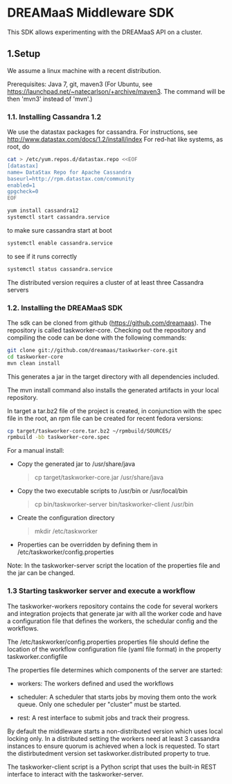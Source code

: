 # DREAMaaS Middleware SDK

This SDK allows experimenting with the DREAMaaS API on a cluster.

## 1.Setup

We assume a linux machine with a recent distribution.

Prerequisites: Java 7, git, maven3 (For Ubuntu, see https://launchpad.net/~natecarlson/+archive/maven3. The command will be then 'mvn3' instead of 'mvn'.)

### 1.1. Installing Cassandra 1.2

We use the datastax packages for cassandra.
For instructions, see http://www.datastax.com/docs/1.2/install/index
For red-hat like systems, as root, do

```bash
cat > /etc/yum.repos.d/datastax.repo <<EOF
[datastax]
name= DataStax Repo for Apache Cassandra
baseurl=http://rpm.datastax.com/community
enabled=1
gpgcheck=0
EOF

yum install cassandra12
systemctl start cassandra.service
```

to make sure cassandra start at boot

```bash
systemctl enable cassandra.service
```

to see if it runs correctly

```bash
systemctl status cassandra.service
```

The distributed version requires a cluster of at least three Cassandra servers


### 1.2. Installing the DREAMaaS SDK

The sdk can be cloned from github (https://github.com/dreamaas). The repository
is called taskworker-core. Checking out the repository and compiling the code can 
be done with the following commands:

```bash
git clone git://github.com/dreamaas/taskworker-core.git
cd taskworker-core
mvn clean install
```

This generates a jar in the target directory with all dependencies included. 

The mvn install command also installs the generated artifacts in your local
repository.

In target a tar.bz2 file of the project is created, in conjunction with the 
spec file in the root, an rpm file can be created for recent fedora versions:

```bash
cp target/taskworker-core.tar.bz2 ~/rpmbuild/SOURCES/
rpmbuild -bb taskworker-core.spec
```
    
For a manual install:

*   Copy the generated jar to /usr/share/java
    > cp target/taskworker-core.jar /usr/share/java
    
*   Copy the two executable scripts to /usr/bin or /usr/local/bin
    > cp bin/taskworker-server bin/taskworker-client /usr/bin
    
*   Create the configuration directory
    > mkdir /etc/taskworker
    
*   Properties can be overridden by defining them in /etc/taskworker/config.properties

Note: In the taskworker-server script the location of the properties file
and the jar can be changed.

### 1.3 Starting taskworker server and execute a workflow

The taskworker-workers repository contains the code for several workers and
integration projects that generate jar with all the worker code and have a
configuration file that defines the workers, the schedular config and the workflows.

The /etc/taskworker/config.properties properties file should define the location
of the workflow configuration file (yaml file format) in the property
taskworker.configfile

The properties file determines which components of the server are started:

*   workers: The workers defined and used the workflows

*   scheduler: A scheduler that starts jobs by moving them onto the work queue.
Only one scheduler per "cluster" must be started.

*   rest: A rest interface to submit jobs and track their progress.  

By default the middleware starts a non-distributed version which uses local
locking only. In a distributed setting the workers need at least 3 cassandra 
instances to ensure quorum is achieved when a lock is requested. To start
the distirbutedment version set taskworker.distributed property to true.

The taskworker-client script is a Python script that uses the built-in REST
interface to interact with the taskworker-server.

